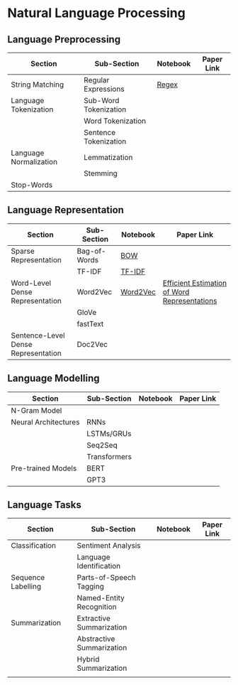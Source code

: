 # Natural Language Processing

## Language Preprocessing
|  Section | Sub-Section | Notebook | Paper Link |
|--|--|--|--|
| String Matching | Regular Expressions | [Regex](https://github.com/Michael-M-Mike/NLP/blob/main/Language%20Preprocessing/Regular_Expressions.ipynb) |  |
| Language Tokenization | Sub-Word Tokenization | |  |
| | Word Tokenization | |  |
| | Sentence Tokenization | |  |
| Language Normalization | Lemmatization | |  |
| | Stemming | |  |
| Stop-Words| | |  |

## Language Representation
|  Section | Sub-Section | Notebook | Paper Link |
|--|--|--|--|
| Sparse Representation | Bag-of-Words | [BOW](https://github.com/Michael-M-Mike/NLP/blob/main/Language%20Representation/Bag_of_Words_Document_Representation.ipynb) | |
| | TF-IDF | [TF-IDF](https://github.com/Michael-M-Mike/NLP/blob/main/Language%20Representation/TF_IDF_Document_Representation.ipynb) | |
| Word-Level Dense Representation | Word2Vec | [Word2Vec](https://github.com/Michael-M-Mike/NLP/blob/main/Language%20Representation/Word2Vec_Word_Embeddings.ipynb) | [Efficient Estimation of Word Representations](https://arxiv.org/abs/1301.3781) |
| | GloVe | | |
| | fastText | | |
| Sentence-Level Dense Representation| Doc2Vec | | |

## Language Modelling
|  Section | Sub-Section | Notebook | Paper Link |
|--|--|--|--|
| N-Gram Model | | | |
| Neural Architectures | RNNs | | |
| | LSTMs/GRUs | | |
| | Seq2Seq | | |
| | Transformers | | |
| Pre-trained Models | BERT | | |
| | GPT3 | | |

## Language Tasks
|  Section | Sub-Section | Notebook | Paper Link |
|--|--|--|--|
| Classification | Sentiment Analysis | | |
| | Language Identification | | |
| Sequence Labelling | Parts-of-Speech Tagging | | |
| | Named-Entity Recognition | | |
| Summarization | Extractive Summarization | | |
| | Abstractive Summarization | | |
| | Hybrid Summarization | | |
| |  | | |

